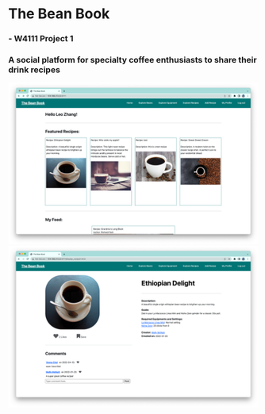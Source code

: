# The Bean Book
### - W4111 Project 1
### A social platform for specialty coffee enthusiasts to share their drink recipes
![Website Home Page Screenshot](screenshots/home.png)
![Website Home Page Screenshot](screenshots/recipe_page.png)

